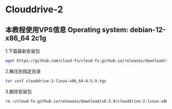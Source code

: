 # Clouddrive-2
## 本教程使用VPS信息 Operating system: debian-12-x86_64 2c1g
1.下载最新安装包
```bash
wget https://github.com/cloud-fs/cloud-fs.github.io/releases/download/v0.5.9/clouddrive-2-linux-x86_64-0.5.9.tgz
```

2.解压到指定目录
```bash
tar zxvf clouddrive-2-linux-x86_64-0.5.9.tgz
```

3.删除安装包
```bash
rm ~/cloud-fs.github.io/releases/download/v0.5.9/clouddrive-2-linux-x86_64-0.5.9.tgz
```
